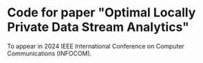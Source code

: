 # Code for paper "Optimal Locally Private Data Stream Analytics"
To appear in 2024 IEEE International Conference on Computer Communications (INFOCOM).
